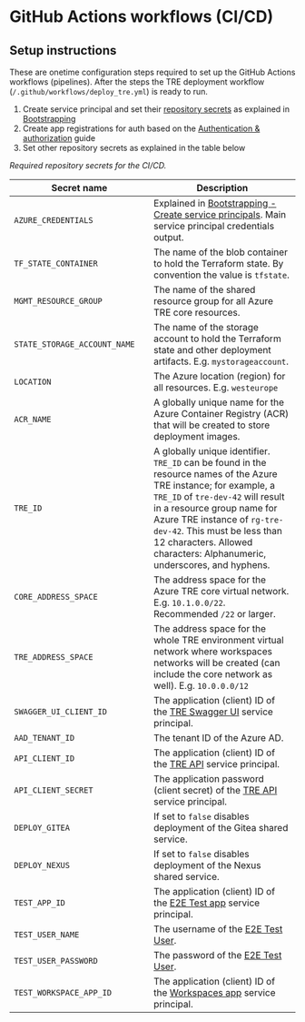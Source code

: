 # GitHub Actions workflows (CI/CD)

## Setup instructions

These are onetime configuration steps required to set up the GitHub Actions workflows (pipelines). After the steps the TRE deployment workflow (`/.github/workflows/deploy_tre.yml`) is ready to run.

1. Create service principal and set their [repository secrets](https://docs.github.com/en/actions/reference/encrypted-secrets) as explained in [Bootstrapping](bootstrapping.md#create-service-principals)
1. Create app registrations for auth based on the [Authentication & authorization](auth.md) guide
1. Set other repository secrets as explained in the table below

*Required repository secrets for the CI/CD.*

| <div style="width: 230px">Secret name</div> | Description |
| ----------- | ----------- |
| `AZURE_CREDENTIALS` | Explained in [Bootstrapping - Create service principals](bootstrapping.md#create-service-principals). Main service principal credentials output. |
| `TF_STATE_CONTAINER` | The name of the blob container to hold the Terraform state. By convention the value is `tfstate`. |
| `MGMT_RESOURCE_GROUP` | The name of the shared resource group for all Azure TRE core resources. |
| `STATE_STORAGE_ACCOUNT_NAME` | The name of the storage account to hold the Terraform state and other deployment artifacts. E.g. `mystorageaccount`. |
| `LOCATION` | The Azure location (region) for all resources. E.g. `westeurope` |
| `ACR_NAME` | A globally unique name for the Azure Container Registry (ACR) that will be created to store deployment images. |
| `TRE_ID` | A globally unique identifier. `TRE_ID` can be found in the resource names of the Azure TRE instance; for example, a `TRE_ID` of `tre-dev-42` will result in a resource group name for Azure TRE instance of `rg-tre-dev-42`. This must be less than 12 characters. Allowed characters: Alphanumeric, underscores, and hyphens. |
| `CORE_ADDRESS_SPACE` |  The address space for the Azure TRE core virtual network. E.g. `10.1.0.0/22`. Recommended `/22` or larger.  |
| `TRE_ADDRESS_SPACE` | The address space for the whole TRE environment virtual network where workspaces networks will be created (can include the core network as well). E.g. `10.0.0.0/12`|
| `SWAGGER_UI_CLIENT_ID` | The application (client) ID of the [TRE Swagger UI](auth.md#tre-swagger-ui) service principal. |
| `AAD_TENANT_ID` | The tenant ID of the Azure AD. |
| `API_CLIENT_ID` | The application (client) ID of the [TRE API](auth.md#tre-api) service principal. |
| `API_CLIENT_SECRET` | The application password (client secret) of the [TRE API](auth.md#tre-api) service principal. |
| `DEPLOY_GITEA` | If set to `false` disables deployment of the Gitea shared service. |
| `DEPLOY_NEXUS` | If set to `false` disables deployment of the Nexus shared service. |
| `TEST_APP_ID` | The application (client) ID of the [E2E Test app](auth.md#tre-e2e-test) service principal. |
| `TEST_USER_NAME` | The username of the [E2E Test User](auth.md#end-to-end-test-user). |
| `TEST_USER_PASSWORD` | The password of the [E2E Test User](auth.md#end-to-end-test-user). |
| `TEST_WORKSPACE_APP_ID` | The application (client) ID of the [Workspaces app](auth.md#workspaces) service principal. |
